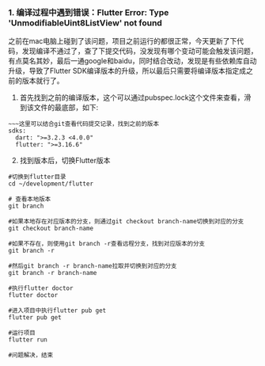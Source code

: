 

### 1. 编译过程中遇到错误：Flutter Error: Type 'UnmodifiableUint8ListView' not found

之前在mac电脑上碰到了该问题，项目之前运行的都很正常，今天更新了下代码，发现编译不通过了，查了下提交代码，没发现有哪个变动可能会触发该问题，有点莫名其妙，最后一通google和baidu，同时结合改动，发现是有些依赖库自动升级，导致了Flutter SDK编译版本的升级，所以最后只需要将编译版本指定成之前的版本就行了。

1. 首先找到之前的编译版本，这个可以通过pubspec.lock这个文件来查看，滑到该文件的最底部，如下:
```
~~~这里可以结合git查看代码提交记录，找到之前的版本
sdks:
  dart: ">=3.2.3 <4.0.0"
  flutter: ">=3.16.6"
```

2. 找到版本后，切换Flutter版本

```
#切换到flutter目录
cd ~/development/flutter

# 查看本地版本
git branch

#如果本地存在对应版本的分支，则通过git checkout branch-name切换到对应的分支
git checkout branch-name

#如果不存在，则使用git branch -r查看远程分支，找到对应版本的分支
git branch -r

#然后git branch -r branch-name拉取并切换到对应的分支
git branch -r branch-name

#执行flutter doctor
flutter doctor

#进入项目中执行flutter pub get
flutter pub get

#运行项目
flutter run

#问题解决，结束

```